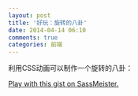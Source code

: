 ```yaml
---
layout: post
title: '好玩：旋转的八卦'
date: 2014-04-14 06:10
comments: true
categories: 前端
---
```

利用CSS动画可以制作一个旋转的八卦：

<p class="sassmeister" data-gist-id="10622268" data-height="480"><a href="http://sassmeister.com/gist/10622268">Play with this gist on SassMeister.</a></p><script src="http://static.sassmeister.com/js/embed.js" async></script>